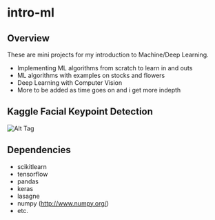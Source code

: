 # intro-ml
## Overview
These are mini projects for my introduction to Machine/Deep Learning.

* Implementing ML algorithms from scratch to learn in and outs
* ML algorithms with examples on stocks and flowers
* Deep Learning with Computer Vision
* More to be added as time goes on and i get more indepth

## Kaggle Facial Keypoint Detection 
![Alt Tag](https://github.com/pwatter1/introML/blob/master/introML/deep_learn/samples1.png)

## Dependencies
* scikitlearn
* tensorflow
* pandas
* keras
* lasagne
* numpy (http://www.numpy.org/)
* etc.


